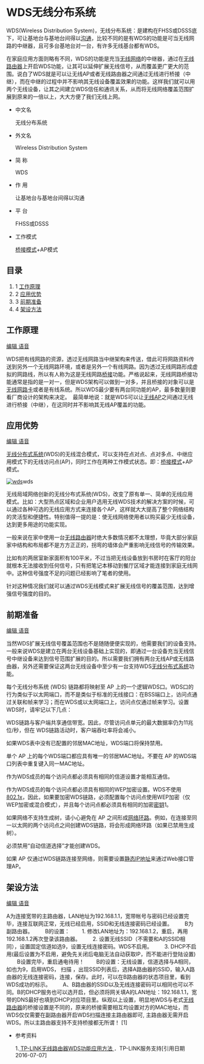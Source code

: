 # WDS无线分布系统

WDS(Wireless Distribution System)，无线分布系统：是建构在FHSS或DSSS底下，可让基地台与基地台间得以[沟通](https://baike.baidu.com/item/沟通/81026)，比较不同的是有WDS的功能是可当无线网路的中继器，且可多台基地台对一台，有许多无线基台都有WDS。

在家庭应用方面则略有不同，WDS的功能是充当[无线网络](https://baike.baidu.com/item/无线网络/169080)的中继器，通过在[无线路由器](https://baike.baidu.com/item/无线路由器/6056836)上开启WDS功能，让其可以延伸扩展无线信号，从而覆盖更广更大的范围。说白了WDS就是可以让无线AP或者无线路由器之间通过无线进行桥接（中继），而在中继的过程中并不影响其无线设备覆盖效果的功能。这样我们就可以用两个无线设备，让其之间建立WDS信任和通讯关系，从而将无线网络覆盖范围扩展到原来的一倍以上，大大方便了我们无线上网。

- 中文名

  无线分布系统

- 外文名

  Wireless Distribution System

- 简  称

  WDS

- 作  用

  让基地台与基地台间得以沟通

- 平  台

  FHSS或DSSS

- 工作模式

  [桥接模式](https://baike.baidu.com/item/桥接模式)+AP模式

## 目录

1. 1 [工作原理](https://baike.baidu.com/item/wds/6669#1)
2. 2 [应用优势](https://baike.baidu.com/item/wds/6669#2)
3. 3 [前期准备](https://baike.baidu.com/item/wds/6669#3)
4. 4 [架设方法](https://baike.baidu.com/item/wds/6669#4)

## 工作原理

[编辑](javascript:;)[ 语音](javascript:;)

WDS把有线网路的资源，透过无线网路当中继架构来传送，借此可将网路资料传送到另外一个无线网路环境，或者是另外一个有线网路。因为透过无线网路形成虚拟的网路线，所以有人称为这是无线网路[桥接](https://baike.baidu.com/item/桥接)功能。严格说起来，无线网路桥接功能通常是指的是一对一，但是WDS架构可以做到一对多，并且桥接的对象可以是[无线网路卡](https://baike.baidu.com/item/无线网路卡/4503522)或者是有线系统。所以WDS最少要有两台同功能的AP，最多数量则要看厂商设计的架构来决定。　最简单地说：就是WDS可以让[无线AP](https://baike.baidu.com/item/无线AP)之间通过无线进行桥接（中继），在这同时并不影响其无线AP覆盖的功能。

## 应用优势

[编辑](javascript:;)[ 语音](javascript:;)

[无线分布式系统](https://baike.baidu.com/item/无线分布式系统/639419)(WDS)的无线混合模式，可以支持在点对点、点对多点、中继应用模式下的无线访问点(AP)，同时工作在两种工作模式状态。即：[桥接模式](https://baike.baidu.com/item/桥接模式)+AP模式。

[![wds](https://bkimg.cdn.bcebos.com/pic/023b5bb5c9ea15ce73a8c603b6003af33a87b271?x-bce-process=image/resize,m_lfit,w_220,h_220,limit_1/format,f_auto)](https://baike.baidu.com/pic/wds/6669/0/969cbf44e84f4ab8b2b7dc92?fr=lemma&ct=single)wds

无线局域网络创新的无线分布式系统(WDS)，改变了原有单一、简单的无线应用模式。比如：大型热点区域和企业用户选用无线WDS技术的解决方案的时候，可以通过各种可选的无线应用方式来连接各个AP，这样就大大提高了整个网络结构的灵活型和便捷性。特别值得一提的是：使无线网络使用者以购买最少无线设备，达到更多用途的功能实现。

一般来说在家中使用一台[无线路由器](https://baike.baidu.com/item/无线路由器/6056836)时绝大多数情况都不太理想，毕竟大部分家庭家中结构和布局都不是方方正正的，拐弯的墙体会严重影响无线信号的传输效果。

比如有的两居室新家面积有100平米，不过当把无线设备放到书房时在客厅的阳台就根本无法接收到任何信号，只有把笔记本移动到餐厅区域才能连接到家庭无线网中。这种信号强度不足的问题已经影响了笔者的使用。

针对这种情况我们就可以通过WDS无线模式来扩展无线信号的覆盖范围，达到增强信号强度的目的。

## 前期准备

[编辑](javascript:;)[ 语音](javascript:;)

当然WDS扩展无线信号覆盖范围也不是随随便便实现的，他需要我们的设备支持。　一般来说WDS是建立在两台无线设备基础上实现的，即通过一台设备充当无线信号中继设备来达到信号范围扩展的目的。所以需要我们拥有两台无线AP或无线路由器，另外还需要保证这两台无线设备中至少有一台支持WDS[无线分布式系统](https://baike.baidu.com/item/无线分布式系统/639419)功能。

每个无线分布系统 (WDS) 链路都将映射至 AP 上的一个逻辑WDS口。WDS口的行为类似于以太网端口，而不是类似于标准的无线接口：在BSS端口上，访问点通过关联和帧来学习；而在WDS或以太网端口上，访问点仅通过帧来学习。设置WDS时，请牢记以下几点：

WDS链路与客户端共享通信带宽。因此，尽管访问点单元的最大数据率仍为11兆位/秒，但在 WDS链路活动时，客户端吞吐率将会减小。

如果WDS表中没有已配置的邻居MAC地址，WDS端口将保持禁用。

单个 AP 上的每个WDS端口都应具有唯一的邻居MAC地址。不要在 AP 的WDS端口列表中重复键入同一MAC地址。

作为WDS成员的每个访问点都必须具有相同的信道设置才能相互通信。

作为WDS成员的每个访问点都必须具有相同的WEP加密设置。WDS不使用[802.1x](https://baike.baidu.com/item/802.1x)，因此，如果要加密WDS链路，必须配置每个访问点使用WEP加密（仅WEP加密或混合模式），并且每个访问点都必须具有相同的加密[密钥](https://baike.baidu.com/item/密钥)1。

如果网络不支持生成树，请小心避免在 AP 之间形成[网络环路](https://baike.baidu.com/item/网络环路)。例如，在连接至同一以太网的两个访问点之间创建WDS链路，将会形成网络环路（如果已禁用生成树）。

必须禁用“自动信道选择”才能创建WDS。

如果 AP 仅通过WDS链路连接至网络，则需要设置[静态IP地址](https://baike.baidu.com/item/静态IP地址)来通过Web接口管理AP。

## 架设方法

[编辑](javascript:;)[ 语音](javascript:;)

A为连接宽带的主路由器，LAN地址为192.168.1.1，宽带帐号与密码已经设置完毕，连接互联网正常，无线已经启用，SSID和无线连接密码已经设置。
　　B为副路由器。
　　B的设置：
　　1. 修改LAN地址为：192.168.1.2，重启，再用192.168.1.2再次登录该路由器。
　　2. 设置无线SSID（不需要和A的SSID相同），设置固定信道如选9，设置无线连接密码。WDS不启用。
　　3. DHCP不启用(最后设置为不启用，避免先关闭后电脑无法自动获取IP，而不能进行登陆设置)
　　B设置完毕，重启通电待用！
　　B的设置：无线设置，信道选择与A相同，如也为9，启用WDS， 扫描 ，出现SSID列表后，选择A路由器的SSID，输入A路由器的无线连接密码，连接，保存。此时，可以在B路由器的状态项目里，看到WDS成功的标示。
　　A、B路由器的SSID以及无线连接密码可以相同也可以不同。B的DHCP服务也可以选开启，但必须将网关填A的LAN地址：192.168.1.1，宽带的DNS最好也填到DHCP对应项目里。纵观以上设置，明显地WDS与老式[无线路由器](https://baike.baidu.com/item/无线路由器/6056836)的桥接设置是不同的，原来的桥接需要相互均设置对方的MAC地址，而WDS仅仅需要在副路由器开启WDS扫描连接主路由器即可, 主路由器无需开启WDS。所以主路由器支持不支持桥接都无所谓！ [1] 

- 参考资料

  1.[ ](https://baike.baidu.com/item/wds/6669#ref_[1]_5566103)[TP-LINK无线路由器WDS功能应用方法 ](https://baike.baidu.com/reference/6669/fa41GI0tTiSOAlmZexIPXtBFftngyGSW33GGiCw7JBtKkdEceOM05i-gkF2KwQGU7YBWxTnDlU48iZD4T8TCn-2xNaWt8QkHj9uF_kFaeeoMiw) ．TP-LINK服务支持[引用日期2016-07-07]
